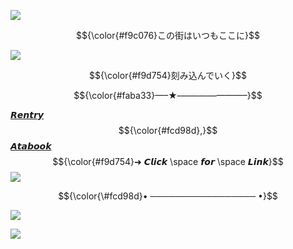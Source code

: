 ![](https://64.media.tumblr.com/9861c0cb59a097904b1c8098d5a16abc/218cee35b2586776-b5/s1280x1920/dab4c7128447a7acde7442575816955da21e24a3.pnj)

$${\color{#f9c076}この街はいつもここに}$$

![](https://64.media.tumblr.com/9d57f124c1996ed4275486b6484f7e17/306dd86cfbec7469-34/s2048x3072/562cbc7d7b34d678b870dff369f761d1e40b0e56.jpg)

$${\color{#f9d754}刻み込んでいく}$$

$${\color{#faba33}—–★–———————–}$$

[𝙍𝙚𝙣𝙩𝙧𝙮](https://rentry.co/0tomos) $${\color{#fcd98d},}$$ [𝘼𝙩𝙖𝙗𝙤𝙤𝙠](https://secretdistance.atabook.org/)
$${\color{#f9d754}➜ 𝘾𝙡𝙞𝙘𝙠 \space 𝙛𝙤𝙧 \space 
 𝙇𝙞𝙣𝙠}$$  ![](https://64.media.tumblr.com/89e4c469730cde5e8b8c80dc94379f37/3d7f03542b608453-c8/s75x75_c1/d09ce9cb3b5cea923220db1a8e10b366141f9300.gifv)

$${\color{\#fcd98d}• ───────────────── •}$$

![](https://64.media.tumblr.com/67515e6f009804ec0e27601f64d8ef9c/85977a86590ce982-a1/s1280x1920/64de7f19fcf55c201ff9ab4f75118606c3eaeee8.pnj)

![](https://komarev.com/ghpvc/?username=VividOldTale&color=yellow)
